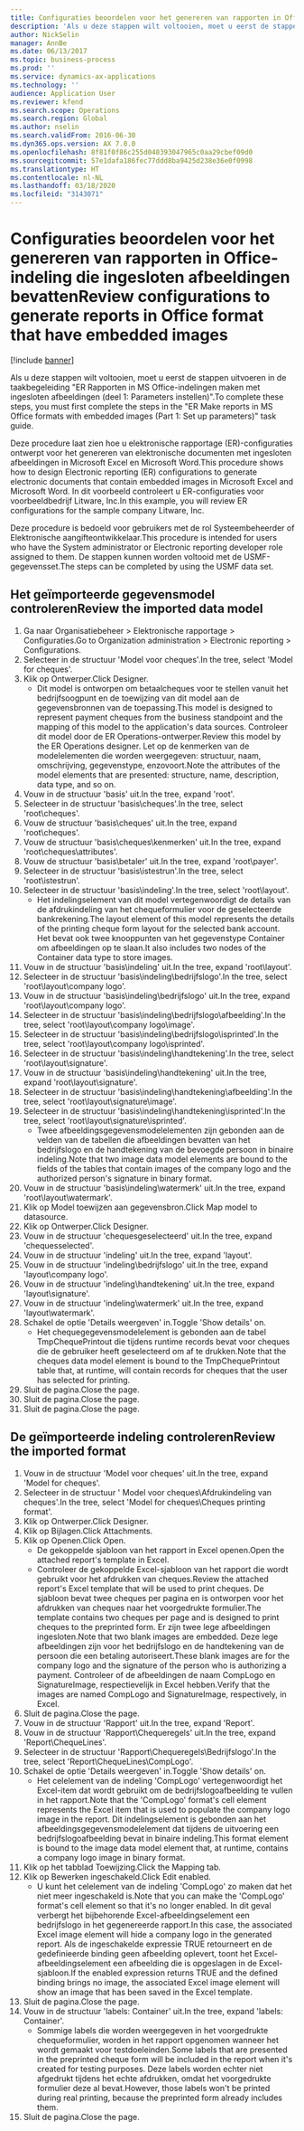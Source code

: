 ```yaml
---
title: Configuraties beoordelen voor het genereren van rapporten in Office-indeling die ingesloten afbeeldingen bevatten
description: 'Als u deze stappen wilt voltooien, moet u eerst de stappen uitvoeren in de taakbegeleiding "ER Rapporten in MS Office-indelingen maken met ingesloten afbeeldingen (deel 1: Parameters instellen)".'
author: NickSelin
manager: AnnBe
ms.date: 06/13/2017
ms.topic: business-process
ms.prod: ''
ms.service: dynamics-ax-applications
ms.technology: ''
audience: Application User
ms.reviewer: kfend
ms.search.scope: Operations
ms.search.region: Global
ms.author: nselin
ms.search.validFrom: 2016-06-30
ms.dyn365.ops.version: AX 7.0.0
ms.openlocfilehash: 8f81f0f86c255d048393047965c0aa29cbef09d0
ms.sourcegitcommit: 57e1dafa186fec77ddd8ba9425d238e36e0f0998
ms.translationtype: HT
ms.contentlocale: nl-NL
ms.lasthandoff: 03/18/2020
ms.locfileid: "3143071"
---
```

# <a name="review-configurations-to-generate-reports-in-office-format-that-have-embedded-images"></a><span data-ttu-id="d0c09-103">Configuraties beoordelen voor het genereren van rapporten in Office-indeling die ingesloten afbeeldingen bevatten</span><span class="sxs-lookup"><span data-stu-id="d0c09-103">Review configurations to generate reports in Office format that have embedded images</span></span>

[!include [banner](../../includes/banner.md)]

<span data-ttu-id="d0c09-104">Als u deze stappen wilt voltooien, moet u eerst de stappen uitvoeren in de taakbegeleiding "ER Rapporten in MS Office-indelingen maken met ingesloten afbeeldingen (deel 1: Parameters instellen)".</span><span class="sxs-lookup"><span data-stu-id="d0c09-104">To complete these steps, you must first complete the steps in the "ER Make reports in MS Office formats with embedded images (Part 1: Set up parameters)" task guide.</span></span>

<span data-ttu-id="d0c09-105">Deze procedure laat zien hoe u elektronische rapportage (ER)-configuraties ontwerpt voor het genereren van elektronische documenten met ingesloten afbeeldingen in Microsoft Excel en Microsoft Word.</span><span class="sxs-lookup"><span data-stu-id="d0c09-105">This procedure shows how to design Electronic reporting (ER) configurations to generate electronic documents that contain embedded images in Microsoft Excel and Microsoft Word.</span></span> <span data-ttu-id="d0c09-106">In dit voorbeeld controleert u ER-configuraties voor voorbeeldbedrijf Litware, Inc.</span><span class="sxs-lookup"><span data-stu-id="d0c09-106">In this example, you will review ER configurations for the sample company Litware, Inc.</span></span> 

<span data-ttu-id="d0c09-107">Deze procedure is bedoeld voor gebruikers met de rol Systeembeheerder of Elektronische aangifteontwikkelaar.</span><span class="sxs-lookup"><span data-stu-id="d0c09-107">This procedure is intended for users who have the System administrator or Electronic reporting developer role assigned to them.</span></span> <span data-ttu-id="d0c09-108">De stappen kunnen worden voltooid met de USMF-gegevensset.</span><span class="sxs-lookup"><span data-stu-id="d0c09-108">The steps can be completed by using the USMF data set.</span></span>


## <a name="review-the-imported-data-model"></a><span data-ttu-id="d0c09-109">Het geïmporteerde gegevensmodel controleren</span><span class="sxs-lookup"><span data-stu-id="d0c09-109">Review the imported data model</span></span>
1. <span data-ttu-id="d0c09-110">Ga naar Organisatiebeheer > Elektronische rapportage > Configuraties.</span><span class="sxs-lookup"><span data-stu-id="d0c09-110">Go to Organization administration > Electronic reporting > Configurations.</span></span>
2. <span data-ttu-id="d0c09-111">Selecteer in de structuur 'Model voor cheques'.</span><span class="sxs-lookup"><span data-stu-id="d0c09-111">In the tree, select 'Model for cheques'.</span></span>
3. <span data-ttu-id="d0c09-112">Klik op Ontwerper.</span><span class="sxs-lookup"><span data-stu-id="d0c09-112">Click Designer.</span></span>
    * <span data-ttu-id="d0c09-113">Dit model is ontworpen om betaalcheques voor te stellen vanuit het bedrijfsoogpunt en de toewijzing van dit model aan de gegevensbronnen van de toepassing.</span><span class="sxs-lookup"><span data-stu-id="d0c09-113">This model is designed to represent payment cheques from the business standpoint and the mapping of this model to the application's data sources.</span></span> <span data-ttu-id="d0c09-114">Controleer dit model door de ER Operations-ontwerper.</span><span class="sxs-lookup"><span data-stu-id="d0c09-114">Review this model by the ER Operations designer.</span></span> <span data-ttu-id="d0c09-115">Let op de kenmerken van de modelelementen die worden weergegeven: structuur, naam, omschrijving, gegevenstype, enzovoort.</span><span class="sxs-lookup"><span data-stu-id="d0c09-115">Note the attributes of the model elements that are presented: structure, name, description, data type, and so on.</span></span>   
4. <span data-ttu-id="d0c09-116">Vouw in de structuur 'basis' uit.</span><span class="sxs-lookup"><span data-stu-id="d0c09-116">In the tree, expand 'root'.</span></span>
5. <span data-ttu-id="d0c09-117">Selecteer in de structuur 'basis\cheques'.</span><span class="sxs-lookup"><span data-stu-id="d0c09-117">In the tree, select 'root\cheques'.</span></span>
6. <span data-ttu-id="d0c09-118">Vouw de structuur 'basis\cheques' uit.</span><span class="sxs-lookup"><span data-stu-id="d0c09-118">In the tree, expand 'root\cheques'.</span></span>
7. <span data-ttu-id="d0c09-119">Vouw de structuur 'basis\cheques\kenmerken' uit.</span><span class="sxs-lookup"><span data-stu-id="d0c09-119">In the tree, expand 'root\cheques\attributes'.</span></span>
8. <span data-ttu-id="d0c09-120">Vouw de structuur 'basis\betaler' uit.</span><span class="sxs-lookup"><span data-stu-id="d0c09-120">In the tree, expand 'root\payer'.</span></span>
9. <span data-ttu-id="d0c09-121">Selecteer in de structuur 'basis\istestrun'.</span><span class="sxs-lookup"><span data-stu-id="d0c09-121">In the tree, select 'root\istestrun'.</span></span>
10. <span data-ttu-id="d0c09-122">Selecteer in de structuur 'basis\indeling'.</span><span class="sxs-lookup"><span data-stu-id="d0c09-122">In the tree, select 'root\layout'.</span></span>
    * <span data-ttu-id="d0c09-123">Het indelingselement van dit model vertegenwoordigt de details van de afdrukindeling van het chequeformulier voor de geselecteerde bankrekening.</span><span class="sxs-lookup"><span data-stu-id="d0c09-123">The layout element of this model represents the details of the printing cheque form layout for the selected bank account.</span></span> <span data-ttu-id="d0c09-124">Het bevat ook twee knooppunten van het gegevenstype Container om afbeeldingen op te slaan.</span><span class="sxs-lookup"><span data-stu-id="d0c09-124">It also includes two nodes of the Container data type to store images.</span></span>   
11. <span data-ttu-id="d0c09-125">Vouw in de structuur 'basis\indeling' uit.</span><span class="sxs-lookup"><span data-stu-id="d0c09-125">In the tree, expand 'root\layout'.</span></span>
12. <span data-ttu-id="d0c09-126">Selecteer in de structuur 'basis\indeling\bedrijfslogo'.</span><span class="sxs-lookup"><span data-stu-id="d0c09-126">In the tree, select 'root\layout\company logo'.</span></span>
13. <span data-ttu-id="d0c09-127">Vouw in de structuur 'basis\indeling\bedrijfslogo' uit.</span><span class="sxs-lookup"><span data-stu-id="d0c09-127">In the tree, expand 'root\layout\company logo'.</span></span>
14. <span data-ttu-id="d0c09-128">Selecteer in de structuur 'basis\indeling\bedrijfslogo\afbeelding'.</span><span class="sxs-lookup"><span data-stu-id="d0c09-128">In the tree, select 'root\layout\company logo\image'.</span></span>
15. <span data-ttu-id="d0c09-129">Selecteer in de structuur 'basis\indeling\bedrijfslogo\isprinted'.</span><span class="sxs-lookup"><span data-stu-id="d0c09-129">In the tree, select 'root\layout\company logo\isprinted'.</span></span>
16. <span data-ttu-id="d0c09-130">Selecteer in de structuur 'basis\indeling\handtekening'.</span><span class="sxs-lookup"><span data-stu-id="d0c09-130">In the tree, select 'root\layout\signature'.</span></span>
17. <span data-ttu-id="d0c09-131">Vouw in de structuur 'basis\indeling\handtekening' uit.</span><span class="sxs-lookup"><span data-stu-id="d0c09-131">In the tree, expand 'root\layout\signature'.</span></span>
18. <span data-ttu-id="d0c09-132">Selecteer in de structuur 'basis\indeling\handtekening\afbeelding'.</span><span class="sxs-lookup"><span data-stu-id="d0c09-132">In the tree, select 'root\layout\signature\image'.</span></span>
19. <span data-ttu-id="d0c09-133">Selecteer in de structuur 'basis\indeling\handtekening\isprinted'.</span><span class="sxs-lookup"><span data-stu-id="d0c09-133">In the tree, select 'root\layout\signature\isprinted'.</span></span>
    * <span data-ttu-id="d0c09-134">Twee afbeeldingsgegevensmodelelementen zijn gebonden aan de velden van de tabellen die afbeeldingen bevatten van het bedrijfslogo en de handtekening van de bevoegde persoon in binaire indeling.</span><span class="sxs-lookup"><span data-stu-id="d0c09-134">Note that two image data model elements are bound to the fields of the tables that contain images of the company logo and the authorized person's signature in binary format.</span></span>  
20. <span data-ttu-id="d0c09-135">Vouw in de structuur 'basis\indeling\watermerk' uit.</span><span class="sxs-lookup"><span data-stu-id="d0c09-135">In the tree, expand 'root\layout\watermark'.</span></span>
21. <span data-ttu-id="d0c09-136">Klik op Model toewijzen aan gegevensbron.</span><span class="sxs-lookup"><span data-stu-id="d0c09-136">Click Map model to datasource.</span></span>
22. <span data-ttu-id="d0c09-137">Klik op Ontwerper.</span><span class="sxs-lookup"><span data-stu-id="d0c09-137">Click Designer.</span></span>
23. <span data-ttu-id="d0c09-138">Vouw in de structuur 'chequesgeselecteerd' uit.</span><span class="sxs-lookup"><span data-stu-id="d0c09-138">In the tree, expand 'chequesselected'.</span></span>
24. <span data-ttu-id="d0c09-139">Vouw in de structuur 'indeling' uit.</span><span class="sxs-lookup"><span data-stu-id="d0c09-139">In the tree, expand 'layout'.</span></span>
25. <span data-ttu-id="d0c09-140">Vouw in de structuur 'indeling\bedrijfslogo' uit.</span><span class="sxs-lookup"><span data-stu-id="d0c09-140">In the tree, expand 'layout\company logo'.</span></span>
26. <span data-ttu-id="d0c09-141">Vouw in de structuur 'indeling\handtekening' uit.</span><span class="sxs-lookup"><span data-stu-id="d0c09-141">In the tree, expand 'layout\signature'.</span></span>
27. <span data-ttu-id="d0c09-142">Vouw in de structuur 'indeling\watermerk' uit.</span><span class="sxs-lookup"><span data-stu-id="d0c09-142">In the tree, expand 'layout\watermark'.</span></span>
28. <span data-ttu-id="d0c09-143">Schakel de optie 'Details weergeven' in.</span><span class="sxs-lookup"><span data-stu-id="d0c09-143">Toggle 'Show details' on.</span></span>
    * <span data-ttu-id="d0c09-144">Het chequegegevensmodelelement is gebonden aan de tabel TmpChequePrintout die tijdens runtime records bevat voor cheques die de gebruiker heeft geselecteerd om af te drukken.</span><span class="sxs-lookup"><span data-stu-id="d0c09-144">Note that the cheques data model element is bound to the TmpChequePrintout table that, at runtime, will contain records for cheques that the user has selected for printing.</span></span>   
29. <span data-ttu-id="d0c09-145">Sluit de pagina.</span><span class="sxs-lookup"><span data-stu-id="d0c09-145">Close the page.</span></span>
30. <span data-ttu-id="d0c09-146">Sluit de pagina.</span><span class="sxs-lookup"><span data-stu-id="d0c09-146">Close the page.</span></span>
31. <span data-ttu-id="d0c09-147">Sluit de pagina.</span><span class="sxs-lookup"><span data-stu-id="d0c09-147">Close the page.</span></span>

## <a name="review-the-imported-format"></a><span data-ttu-id="d0c09-148">De geïmporteerde indeling controleren</span><span class="sxs-lookup"><span data-stu-id="d0c09-148">Review the imported format</span></span>
1. <span data-ttu-id="d0c09-149">Vouw in de structuur 'Model voor cheques' uit.</span><span class="sxs-lookup"><span data-stu-id="d0c09-149">In the tree, expand 'Model for cheques'.</span></span>
2. <span data-ttu-id="d0c09-150">Selecteer in de structuur ' Model voor cheques\Afdrukindeling van cheques'.</span><span class="sxs-lookup"><span data-stu-id="d0c09-150">In the tree, select 'Model for cheques\Cheques printing format'.</span></span>
3. <span data-ttu-id="d0c09-151">Klik op Ontwerper.</span><span class="sxs-lookup"><span data-stu-id="d0c09-151">Click Designer.</span></span>
4. <span data-ttu-id="d0c09-152">Klik op Bijlagen.</span><span class="sxs-lookup"><span data-stu-id="d0c09-152">Click Attachments.</span></span>
5. <span data-ttu-id="d0c09-153">Klik op Openen.</span><span class="sxs-lookup"><span data-stu-id="d0c09-153">Click Open.</span></span>
    * <span data-ttu-id="d0c09-154">De gekoppelde sjabloon van het rapport in Excel openen.</span><span class="sxs-lookup"><span data-stu-id="d0c09-154">Open the attached report's template in Excel.</span></span>  
    * <span data-ttu-id="d0c09-155">Controleer de gekoppelde Excel-sjabloon van het rapport die wordt gebruikt voor het afdrukken van cheques.</span><span class="sxs-lookup"><span data-stu-id="d0c09-155">Review the attached report's Excel template that will be used to print cheques.</span></span> <span data-ttu-id="d0c09-156">De sjabloon bevat twee cheques per pagina en is ontworpen voor het afdrukken van cheques naar het voorgedrukte formulier.</span><span class="sxs-lookup"><span data-stu-id="d0c09-156">The template contains two cheques per page and is designed to print cheques to the preprinted form.</span></span> <span data-ttu-id="d0c09-157">Er zijn twee lege afbeeldingen ingesloten.</span><span class="sxs-lookup"><span data-stu-id="d0c09-157">Note that two blank images are embedded.</span></span> <span data-ttu-id="d0c09-158">Deze lege afbeeldingen zijn voor het bedrijfslogo en de handtekening van de persoon die een betaling autoriseert.</span><span class="sxs-lookup"><span data-stu-id="d0c09-158">These blank images are for the company logo and the signature of the person who is authorizing a payment.</span></span> <span data-ttu-id="d0c09-159">Controleer of de afbeeldingen de naam CompLogo en SignatureImage, respectievelijk in Excel hebben.</span><span class="sxs-lookup"><span data-stu-id="d0c09-159">Verify that the images are named CompLogo and SignatureImage, respectively, in Excel.</span></span>   
6. <span data-ttu-id="d0c09-160">Sluit de pagina.</span><span class="sxs-lookup"><span data-stu-id="d0c09-160">Close the page.</span></span>
7. <span data-ttu-id="d0c09-161">Vouw in de structuur 'Rapport' uit.</span><span class="sxs-lookup"><span data-stu-id="d0c09-161">In the tree, expand 'Report'.</span></span>
8. <span data-ttu-id="d0c09-162">Vouw in de structuur 'Rapport\Chequeregels' uit.</span><span class="sxs-lookup"><span data-stu-id="d0c09-162">In the tree, expand 'Report\ChequeLines'.</span></span>
9. <span data-ttu-id="d0c09-163">Selecteer in de structuur 'Rapport\Chequeregels\Bedrijfslogo'.</span><span class="sxs-lookup"><span data-stu-id="d0c09-163">In the tree, select 'Report\ChequeLines\CompLogo'.</span></span>
10. <span data-ttu-id="d0c09-164">Schakel de optie 'Details weergeven' in.</span><span class="sxs-lookup"><span data-stu-id="d0c09-164">Toggle 'Show details' on.</span></span>
    * <span data-ttu-id="d0c09-165">Het celelement van de indeling 'CompLogo' vertegenwoordigt het Excel-item dat wordt gebruikt om de bedrijfslogoafbeelding te vullen in het rapport.</span><span class="sxs-lookup"><span data-stu-id="d0c09-165">Note that the 'CompLogo' format's cell element represents the Excel item that is used to populate the company logo image in the report.</span></span> <span data-ttu-id="d0c09-166">Dit indelingselement is gebonden aan het afbeeldingsgegevensmodelelement dat tijdens de uitvoering een bedrijfslogoafbeelding bevat in binaire indeling.</span><span class="sxs-lookup"><span data-stu-id="d0c09-166">This format element is bound to the image data model element that, at runtime, contains a company logo image in binary format.</span></span>   
11. <span data-ttu-id="d0c09-167">Klik op het tabblad Toewijzing.</span><span class="sxs-lookup"><span data-stu-id="d0c09-167">Click the Mapping tab.</span></span>
12. <span data-ttu-id="d0c09-168">Klik op Bewerken ingeschakeld.</span><span class="sxs-lookup"><span data-stu-id="d0c09-168">Click Edit enabled.</span></span>
    * <span data-ttu-id="d0c09-169">U kunt het celelement van de indeling 'CompLogo' zo maken dat het niet meer ingeschakeld is.</span><span class="sxs-lookup"><span data-stu-id="d0c09-169">Note that you can make the 'CompLogo' format's cell element so that it's no longer enabled.</span></span> <span data-ttu-id="d0c09-170">In dit geval verbergt het bijbehorende Excel-afbeeldingselement een bedrijfslogo in het gegenereerde rapport.</span><span class="sxs-lookup"><span data-stu-id="d0c09-170">In this case, the associated Excel image element will hide a company logo in the generated report.</span></span> <span data-ttu-id="d0c09-171">Als de ingeschakelde expressie TRUE retourneert en de gedefinieerde binding geen afbeelding oplevert, toont het Excel-afbeeldingselement een afbeelding die is opgeslagen in de Excel-sjabloon.</span><span class="sxs-lookup"><span data-stu-id="d0c09-171">If the enabled expression returns TRUE and the defined binding brings no image, the associated Excel image element will show an image that has been saved in the Excel template.</span></span>   
13. <span data-ttu-id="d0c09-172">Sluit de pagina.</span><span class="sxs-lookup"><span data-stu-id="d0c09-172">Close the page.</span></span>
14. <span data-ttu-id="d0c09-173">Vouw in de structuur 'labels: Container' uit.</span><span class="sxs-lookup"><span data-stu-id="d0c09-173">In the tree, expand 'labels: Container'.</span></span>
    * <span data-ttu-id="d0c09-174">Sommige labels die worden weergegeven in het voorgedrukte chequeformulier, worden in het rapport opgenomen wanneer het wordt gemaakt voor testdoeleinden.</span><span class="sxs-lookup"><span data-stu-id="d0c09-174">Some labels that are presented in the preprinted cheque form will be included in the report when it's created for testing purposes.</span></span> <span data-ttu-id="d0c09-175">Deze labels worden echter niet afgedrukt tijdens het echte afdrukken, omdat het voorgedrukte formulier deze al bevat.</span><span class="sxs-lookup"><span data-stu-id="d0c09-175">However, those labels won't be printed during real printing, because the preprinted form already includes them.</span></span>  
15. <span data-ttu-id="d0c09-176">Sluit de pagina.</span><span class="sxs-lookup"><span data-stu-id="d0c09-176">Close the page.</span></span>

